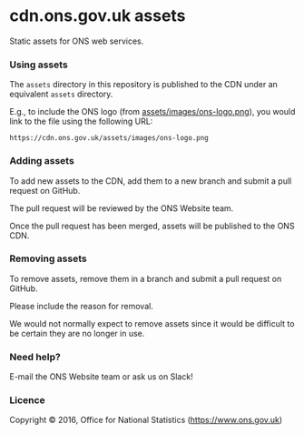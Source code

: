 cdn.ons.gov.uk assets
=====================

Static assets for ONS web services.

### Using assets

The `assets` directory in this repository is published to the CDN
under an equivalent `assets` directory.

E.g., to include the ONS logo (from [assets/images/ons-logo.png](assets/images/ons-logo.png)), you would
link to the file using the following URL:
```
https://cdn.ons.gov.uk/assets/images/ons-logo.png
```

### Adding assets

To add new assets to the CDN, add them to a new branch and
submit a pull request on GitHub.

The pull request will be reviewed by the ONS Website team.

Once the pull request has been merged, assets will be published
to the ONS CDN.

### Removing assets

To remove assets, remove them in a branch and submit a
pull request on GitHub.

Please include the reason for removal.

We would not normally expect to remove assets since
it would be difficult to be certain they are no longer in use.

### Need help?

E-mail the ONS Website team or ask us on Slack!

### Licence

Copyright ©‎ 2016, Office for National Statistics (https://www.ons.gov.uk)
